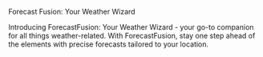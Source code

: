 Forecast Fusion: Your Weather Wizard

Introducing ForecastFusion: Your Weather Wizard - your go-to companion for all things weather-related. With ForecastFusion, stay one step ahead of the elements with precise forecasts tailored to your location.
